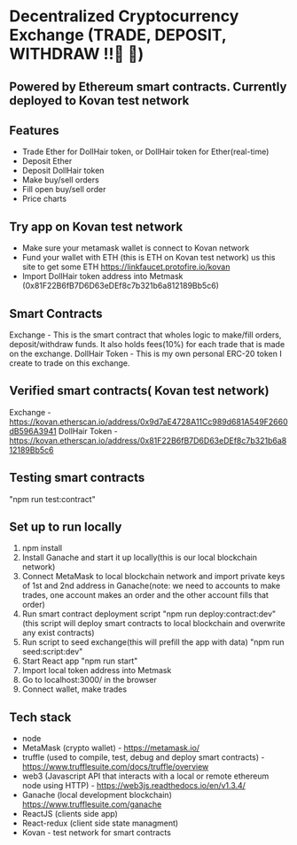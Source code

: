 # Decentralized Cryptocurrency Exchange (TRADE, DEPOSIT, WITHDRAW !!:gem: :gem:)
## Powered by Ethereum smart contracts. Currently deployed to Kovan test network

## Features
- Trade Ether for DollHair token, or DollHair token for Ether(real-time)
- Deposit Ether
- Deposit DollHair token
- Make buy/sell orders
- Fill open buy/sell order
- Price charts

## Try app on Kovan test network 
- Make sure your metamask wallet is connect to Kovan network
- Fund your wallet with ETH (this is ETH on Kovan test network) us this site to get some ETH https://linkfaucet.protofire.io/kovan
- Import DollHair token address into Metmask (0x81F22B6fB7D6D63eDEf8c7b321b6a812189Bb5c6)

## Smart Contracts
Exchange - This is the smart contract that wholes logic to make/fill orders, deposit/withdraw funds. It also holds fees(10%) for each trade that is made on the exchange.
DollHair Token - This is my own personal ERC-20 token I create to trade on this exchange.

## Verified smart contracts( Kovan test network)
Exchange - https://kovan.etherscan.io/address/0x9d7aE4728A11Cc989d681A549F2660dB596A3941
DollHair Token - https://kovan.etherscan.io/address/0x81F22B6fB7D6D63eDEf8c7b321b6a812189Bb5c6

## Testing smart contracts
"npm run test:contract"

## Set up to run locally
1. npm install
2. Install Ganache and start it up locally(this is our local blockchain network)
3. Connect MetaMask to local blockchain network and import private keys of 1st and 2nd address in Ganache(note: we need to accounts to make trades, one account makes an order and the other account fills that order)
4. Run smart contract deployment script "npm run deploy:contract:dev" (this script will deploy smart contracts to local blockchain and overwrite any exist contracts)
5. Run script to seed exchange(this will prefill the app with data) "npm run seed:script:dev"
6. Start React app "npm run start"
7. Import local token address into Metmask
8. Go to localhost:3000/ in the browser
9. Connect wallet, make trades

## Tech stack
- node
- MetaMask (crypto wallet) - https://metamask.io/
- truffle (used to compile, test, debug and deploy smart contracts) - https://www.trufflesuite.com/docs/truffle/overview
- web3 (Javascript API that interacts with a local or remote ethereum node using HTTP) - https://web3js.readthedocs.io/en/v1.3.4/
- Ganache (local development blockchain) https://www.trufflesuite.com/ganache
- ReactJS (clients side app)
- React-redux (client side state managment)
- Kovan - test network for smart contracts
